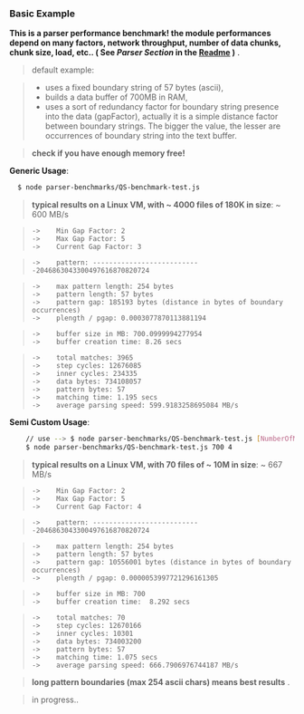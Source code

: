 ### Basic Example


**This is a parser performance benchmark! the module performances depend on many factors, network throughput, number of data chunks, chunk size, load, etc.. ( See *Parser Section* in the [Readme](https://github.com/rootslab/formaline/blob/master/Readme.md) )** .

> default example:

> - uses a fixed boundary string of 57 bytes (ascii), 
> - builds a data buffer of 700MB in RAM,  
> - uses a sort of redundancy factor for boundary string presence into the data (gapFactor), actually it is a simple distance factor  between boundary strings. The bigger the value, the lesser are occurrences of boundary string into the text buffer. 
  
> **check if you have enough memory free!**
 
 
 **Generic Usage**:


```bash    
  $ node parser-benchmarks/QS-benchmark-test.js
```


>**typical results on a Linux VM, with ~ 4000 files of 180K in size**: ~ 600 MB/s

>     ->	Min Gap Factor: 2
>     ->	Max Gap Factor: 5 
>     ->	Current Gap Factor: 3

>     ->	pattern: ---------------------------2046863043300497616870820724

>     ->	max pattern length: 254 bytes
>     ->	pattern length: 57 bytes
>     ->	pattern gap: 185193 bytes (distance in bytes of boundary occurrences)
>     ->	plength / pgap: 0.0003077870113881194 

>     ->	buffer size in MB: 700.0999994277954
>     ->	buffer creation time: 8.26 secs

>     ->	total matches: 3965
>     ->	step cycles: 12676085
>     ->	inner cycles: 234335
>     ->	data bytes: 734108057
>     ->	pattern bytes: 57
>     ->	matching time: 1.195 secs
>     ->	average parsing speed: 599.9183258695084 MB/s




 **Semi Custom Usage**:


```bash
    // use --> $ node parser-benchmarks/QS-benchmark-test.js [NumberOfMegaBytes] [GapFactor] [patternString]
    $ node parser-benchmarks/QS-benchmark-test.js 700 4
```


>**typical results on a Linux VM, with 70 files of ~ 10M in size**: ~ 667 MB/s

>     ->	Min Gap Factor: 2
>     ->	Max Gap Factor: 5 
>     ->	Current Gap Factor: 4

>     ->	pattern: ---------------------------2046863043300497616870820724

>     ->	max pattern length: 254 bytes
>     ->	pattern length: 57 bytes
>     ->	pattern gap: 10556001 bytes (distance in bytes of boundary occurrences)
>     ->	plength / pgap: 0.0000053997721296161305 

>     ->	buffer size in MB: 700
>     ->	buffer creation time:  8.292 secs

>     ->	total matches: 70
>     ->	step cycles: 12670166
>     ->	inner cycles: 10301
>     ->	data bytes: 734003200
>     ->	pattern bytes: 57
>     ->	matching time: 1.075 secs
>     ->	average parsing speed: 666.7906976744187 MB/s


> **long pattern boundaries (max 254 ascii chars) means best results** .

> in progress..
